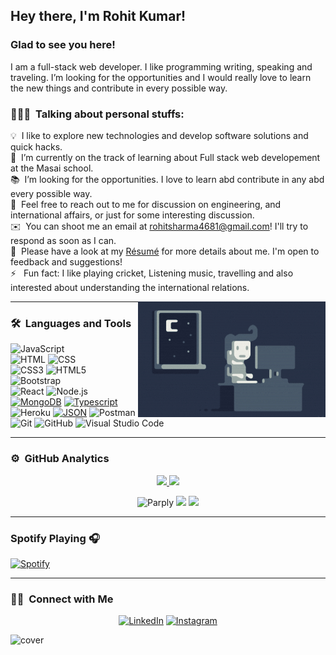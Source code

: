 ## Hey there, I'm Rohit Kumar!  

### Glad to see you here!

I am a full-stack web developer. I like programming writing, speaking and traveling.
I’m looking for the opportunities and I would really love to learn the new things and contribute in every possible way.

### 👨🏻‍💻 &nbsp;Talking about personal stuffs:

💡 &nbsp;I like to explore new technologies and develop software solutions and quick hacks.  
🌱 &nbsp;I’m currently on the track of learning about Full stack web developement at the Masai school.  
📚 &nbsp;I’m looking for the opportunities. I love to learn abd contribute in any abd every possible way.  
💬 &nbsp;Feel free to reach out to me for discussion on engineering, and international affairs, or just for some 
      interesting discussion.  
✉️ &nbsp;You can shoot me an email at <a href="mailto:rohitsharma4681@gmail.com">rohitsharma4681@gmail.com!</a> I'll try to respond as soon as I can.  
📄 &nbsp;Please have a look at my [Résumé](https://drive.google.com/file/d/1mWHFQCdL8PcZXYp8lttgqMNo3MDEFrCX/view?usp=sharing) for more details about me. I'm open to feedback and suggestions!  
⚡️ &nbsp; Fun fact: I like playing cricket, Listening music, travelling and also interested about understanding the international relations.

<img alt="Night Coding" src="https://raw.githubusercontent.com/AVS1508/AVS1508/master/assets/Night-Coding.gif" align="right"/>

---

### 🛠 &nbsp;Languages and Tools

![JavaScript](https://img.shields.io/badge/-JavaScript-333333?style=flat&logo=javascript)  
![HTML](https://img.shields.io/badge/-HTML-333333?style=flat&logo=HTML5)
![CSS](https://img.shields.io/badge/-CSS-333333?style=flat&logo=CSS3&logoColor=1572B6)  
![CSS3](https://img.shields.io/badge/-CSS3-333333?style=flat-square&logo=css3)
![HTML5](https://img.shields.io/badge/-HTML5-333333?style=flat&logo=HTML5)
![Bootstrap](https://img.shields.io/badge/-Bootstrap-333333?style=flat&logo=bootstrap&logoColor=563D7C)  
![React](https://img.shields.io/badge/-React-333333?style=flat&logo=react)
![Node.js](https://img.shields.io/badge/-Node.js-333333?style=flat&logo=node.js)
[![MongoDB](https://img.shields.io/badge/-MongoDB-333333?style=flat&logo=mongodb&link=https://github.com/BRdhanani)](https://gitlab.com/BRdhanani) 
[![Typescript](https://img.shields.io/badge/-TypeScript-333333?style=flat&logo=typescript&link=https://github.com/BRdhanani)](https://github.com/BRdhanani)  
![Heroku](https://img.shields.io/badge/-Heroku-333333?style=flat&logo=heroku)
[![JSON](https://img.shields.io/badge/-json-333333?style=flat&logo=json&link=https://github.com/BRdhanani)](https://github.com/BRdhanani)
![Postman](https://img.shields.io/badge/-Postman-333333?style=flat&logo=postman)  
![Git](https://img.shields.io/badge/-Git-333333?style=flat&logo=git)
![GitHub](https://img.shields.io/badge/-GitHub-333333?style=flat&logo=github)
![Visual Studio Code](https://img.shields.io/badge/-Visual%20Studio%20Code-333333?style=flat&logo=visual-studio-code&logoColor=007ACC)

---

### ⚙️ &nbsp;GitHub Analytics

<p align="center">
<a href="https://github.com/rohit0985">
  <img height="180em" src="https://github-readme-stats-eight-theta.vercel.app/api?username=rohit0985&show_icons=true&theme=buefy&include_all_commits=true&count_private=true"/>
  <img height="180em" src="https://github-readme-stats-eight-theta.vercel.app/api/top-langs/?username=rohit0985&layout=compact&langs_count=8&theme=buefy"/>
</a>
</p>

<p align="center">
  <img src="https://komarev.com/ghpvc/?username=rohit0985" alt="Parply" />
    <a href="https://github.com/Parply/"><img src="https://img.shields.io/github/followers/rohit0985?style=flat-square?color=%234CC61E&label=GitHub%20Followers%20"/></a>
  <a href="https://github.com/Parply/"><img src="https://img.shields.io/github/last-commit/rohit0985/rohit0985?style=flat-square?color=red&label=Last%20Updated%20"/></a>
</p>

---

### Spotify Playing 🎧
[![Spotify](https://novatorem.visualbean.vercel.app/api/spotify)](https://open.spotify.com/user/1112981871)

---
<!-- 
### YT Videos

$ YT-Video-LIST:START $
- [Being a Remote Developer - Understanding Pros and Cons of Working Remotely](https://www.youtube.com/watch?v=lAsmBDVPmEU)
- [Where to get Remote Software Developer Job as a Fresher](https://www.youtube.com/watch?v=n-nbwb6s7ZE)
- [How To Get An Internship In India? Tips For Computer Science Students](https://www.youtube.com/watch?v=F3kv-gpQPEA)
- [Advice For Computer Science Students!](https://www.youtube.com/watch?v=OKXsaiwjx5M)
$ YT-Video-LIST:END $

---

### Blogs posts

$ BLOG-POST-LIST:START $ 
- [How To Get Internship – Complete Internship Search Guide](https://blog.unwiredlearning.com/complete-internship-guide)
- [Should You Join Unpaid Internship?](https://blog.unwiredlearning.com/unpaid-internship/)
- [Django Vs Flask – Which One Should You Learn In 2021?](https://blog.unwiredlearning.com/django-vs-flask)
- [Git Basics For Beginners](https://unwiredlearning.com/blog/git-basic-for-beginners/)
$ BLOG-POST-LIST:END $

--- -->

### 🤝🏻 &nbsp;Connect with Me 

<p align="center">
<a href="https://www.linkedin.com/in/rohit-kumar-70622123a/"><img alt="LinkedIn" src="https://img.shields.io/badge/linkedIn-Rohit%20Kumar-blue"></a>
<a href="https://www.instagram.com/rohit.57/"><img alt="Instagram" src="https://img.shields.io/badge/instagram-rohit.57-red"></a>

<!-- <a href="https://twitter.com/shubham_ul"><img alt="Twitter" src="https://img.shields.io/badge/twitter-shubham__ul-blue"></a>
<a href="https://www.unwiredlearning.com/"><img alt="Website" src="https://img.shields.io/badge/website-unwiredlearning.com-green"></a> -->
</p>
<img width="100%" height = "270em" src="https://kentsustainability.co.uk/wp-content/uploads/2019/08/KS-1.gif" alt="cover" />
